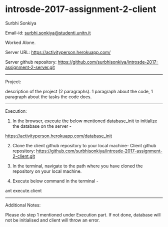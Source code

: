 # introsde-2017-assignment-2-client

Surbhi Sonkiya

Email-id: surbhi.sonkiya@studenti.unitn.it

Worked Alone.

Server URL: https://activityperson.herokuapp.com/

Server github repository: https://github.com/surbhisonkiya/introsde-2017-assignment-2-server.git

******************************************************************************************************************************************

Project: 

description of the project (2 paragraphs). 1 paragraph about the code, 1 paragraph about the tasks the code does.

******************************************************************************************************************************************

Execution: 

1) In the browser, execute the below mentioned database_init to initialize the database on the server -

  https://activityperson.herokuapp.com/database_init

2) Clone the client github repository to your local machine-
Client github repository: https://github.com/surbhisonkiya/introsde-2017-assignment-2-client.git

3) In the terminal, navigate to the path where you have cloned the repository on your local machine. 
4) Execute below command in the terminal -

  ant execute.client

******************************************************************************************************************************************

Additional Notes: 

Please do step 1 mentioned under Execution part. If not done, database will not be initialised and client will throw an error.

